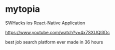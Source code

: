 # mytopia
SWHacks ios React-Native Application

https://www.youtube.com/watch?v=4x7SXUQl3Dc

best job search platform ever made in 36 hours
